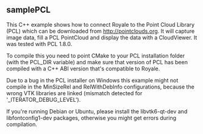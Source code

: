 samplePCL
------------

This C++ example shows how to connect Royale to the Point Cloud Library (PCL) which can be downloaded
from http://pointclouds.org.
It will capture image data, fill a PCL PointCloud and display the data with a CloudViewer. 
It was tested with PCL 1.8.0.

To compile this you need to point CMake to your PCL installation folder (with the PCL_DIR variable) and 
make sure that version of PCL has been compiled with a C++ ABI version that's compatible to Royale.

Due to a bug in the PCL installer on Windows this example might not compile in the MinSizeRel and
RelWithDebInfo configurations, because the wrong VTK libraries are linked (mismatch detected for 
'_ITERATOR_DEBUG_LEVEL').

If you're running Debian or Ubuntu, please install the libvtk6-qt-dev and libfontconfig1-dev packages,
otherwise you might get errors during compilation.